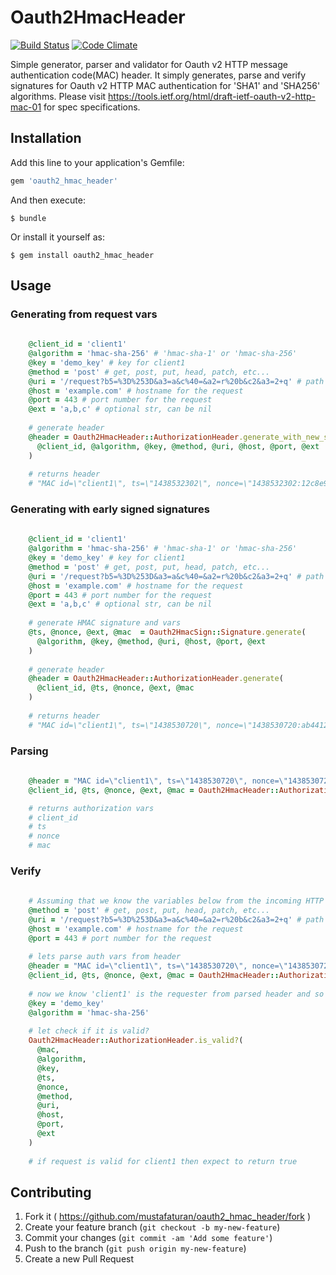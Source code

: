 # Oauth2HmacHeader

[![Build Status](https://travis-ci.org/mustafaturan/oauth2_hmac_header.png)](https://travis-ci.org/mustafaturan/oauth2_hmac_header) [![Code Climate](https://codeclimate.com/github/mustafaturan/oauth2_hmac_header.png)](https://codeclimate.com/github/mustafaturan/oauth2_hmac_header)

Simple generator, parser and validator for Oauth v2 HTTP message authentication code(MAC) header. It simply generates, parse and verify signatures for Oauth v2 HTTP MAC authentication for 'SHA1' and 'SHA256' algorithms. Please visit https://tools.ietf.org/html/draft-ietf-oauth-v2-http-mac-01 for spec specifications.

## Installation

Add this line to your application's Gemfile:

```ruby
gem 'oauth2_hmac_header'
```

And then execute:

    $ bundle

Or install it yourself as:

    $ gem install oauth2_hmac_header

## Usage

### Generating from request vars
```ruby
    
    @client_id = 'client1'
    @algorithm = 'hmac-sha-256' # 'hmac-sha-1' or 'hmac-sha-256'
    @key = 'demo_key' # key for client1
    @method = 'post' # get, post, put, head, patch, etc...
    @uri = '/request?b5=%3D%253D&a3=a&c%40=&a2=r%20b&c2&a3=2+q' # path for req
    @host = 'example.com' # hostname for the request
    @port = 443 # port number for the request
    @ext = 'a,b,c' # optional str, can be nil
    
    # generate header
    @header = Oauth2HmacHeader::AuthorizationHeader.generate_with_new_signature(
      @client_id, @algorithm, @key, @method, @uri, @host, @port, @ext
    )
    
    # returns header
    # "MAC id=\"client1\", ts=\"1438532302\", nonce=\"1438532302:12c8e929\", ext=\"a,b,c\", mac=\"F4nIHqhQZp1o2I61Zy9bSZFYfohf9gmdG0XnOIMAHV4=\""
```

### Generating with early signed signatures
```ruby
    
    @client_id = 'client1'
    @algorithm = 'hmac-sha-256' # 'hmac-sha-1' or 'hmac-sha-256'
    @key = 'demo_key' # key for client1
    @method = 'post' # get, post, put, head, patch, etc...
    @uri = '/request?b5=%3D%253D&a3=a&c%40=&a2=r%20b&c2&a3=2+q' # path for req
    @host = 'example.com' # hostname for the request
    @port = 443 # port number for the request
    @ext = 'a,b,c' # optional str, can be nil
    
    # generate HMAC signature and vars 
    @ts, @nonce, @ext, @mac  = Oauth2HmacSign::Signature.generate(
      @algorithm, @key, @method, @uri, @host, @port, @ext
    )
    
    # generate header
    @header = Oauth2HmacHeader::AuthorizationHeader.generate(
      @client_id, @ts, @nonce, @ext, @mac
    )
    
    # returns header
    # "MAC id=\"client1\", ts=\"1438530720\", nonce=\"1438530720:ab4412bd\", ext=\"a,b,c\", mac=\"Sav0I-p1rAU29TlISoznME5xeOzJIPZEvG26ni_APNE=\""
```

### Parsing
```ruby
    
    @header = "MAC id=\"client1\", ts=\"1438530720\", nonce=\"1438530720:ab4412bd\", ext=\"a,b,c\", mac=\"Sav0I-p1rAU29TlISoznME5xeOzJIPZEvG26ni_APNE=\""
    @client_id, @ts, @nonce, @ext, @mac = Oauth2HmacHeader::AuthorizationHeader.parse(@header)

    # returns authorization vars
    # client_id
    # ts
    # nonce
    # mac
```

### Verify
```ruby
    
    # Assuming that we know the variables below from the incoming HTTP request
    @method = 'post' # get, post, put, head, patch, etc...
    @uri = '/request?b5=%3D%253D&a3=a&c%40=&a2=r%20b&c2&a3=2+q' # path for req
    @host = 'example.com' # hostname for the request
    @port = 443 # port number for the request
    
    # lets parse auth vars from header
    @header = "MAC id=\"client1\", ts=\"1438530720\", nonce=\"1438530720:ab4412bd\", ext=\"a,b,c\", mac=\"Sav0I-p1rAU29TlISoznME5xeOzJIPZEvG26ni_APNE=\""
    @client_id, @ts, @nonce, @ext, @mac = Oauth2HmacHeader::AuthorizationHeader.parse(@header)
    
    # now we know 'client1' is the requester from parsed header and so we have the key and algorithm for 'client1' which is 'demo_key' and 'hmac-sha-256'
    @key = 'demo_key'
    @algorithm = 'hmac-sha-256'
    
    # let check if it is valid?
    Oauth2HmacHeader::AuthorizationHeader.is_valid?(
      @mac,
      @algorithm,
      @key,
      @ts,
      @nonce,
      @method,
      @uri,
      @host,
      @port,
      @ext
    )
    
    # if request is valid for client1 then expect to return true
```

## Contributing

1. Fork it ( https://github.com/mustafaturan/oauth2_hmac_header/fork )
2. Create your feature branch (`git checkout -b my-new-feature`)
3. Commit your changes (`git commit -am 'Add some feature'`)
4. Push to the branch (`git push origin my-new-feature`)
5. Create a new Pull Request

